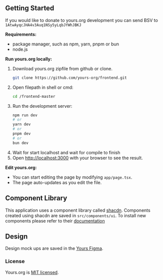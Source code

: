 ## Getting Started

If you would like to donate to yours.org development you can send BSV to 
```1AtwAyqcJHA4v3Auq1NSy5yLqbJYWhJBKJ```

**Requirements:** 
- package manager, such as npm, yarn, pnpm or bun 
- node.js

**Run yours.org locally:**
1) Download yours.org zipfile from github or clone.
    ```bash
    git clone https://github.com/yours-org/frontend.git
    ```
2) Open filepath in shell or cmd:
   ```bash
   cd /frontend-master
   ```
4) Run the development server:
   ```bash
   npm run dev
   # or
   yarn dev
   # or
   pnpm dev
   # or
   bun dev
   ```
5) Wait for start localhost and wait for compile to finish
6) Open [http://localhost:3000](http://localhost:3000) with your browser to see the result.


**Edit yours.org:**
- You can start editing the page by modifying `app/page.tsx`.
- The page auto-updates as you edit the file.

## Component Library 

This application uses a component library called [shacdn](https://ui.shadcn.com/). Components created using shacdn are saved in `src/components/ui`. To install new components please refer to their [documentation](https://ui.shadcn.com/docs)

## Design

Design mock ups are saved in the [Yours Figma](https://www.figma.com/community/file/1337515124574956282/yours-design-system).


### License

Yours.org is [MIT licensed](./LICENSE.md).
